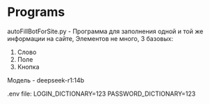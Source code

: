 # Programs

autoFillBotForSite.py - Программа для заполнения одной и той же информации на сайте,
Элементов не много, 3 базовых:
1) Слово
2) Поле
3) Кнопка

Модель - deepseek-r1:14b

.env file:
LOGIN_DICTIONARY=123
PASSWORD_DICTIONARY=123